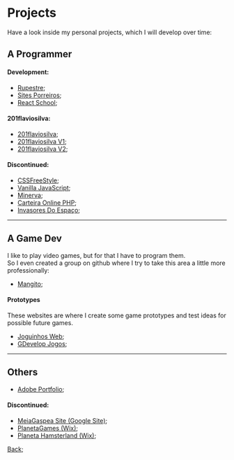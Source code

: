 # Projects

Have a look inside my personal projects, which I will develop over time:

## A Programmer

#### Development:
 - [Rupestre](https://201flaviosilva.github.io/Rupestre);
 - [Sites Porreiros](https://201flaviosilva.github.io/SitesPorreiros);
 - [React School](https://react-school-beryl.vercel.app);
  
#### 201flaviosilva:
 - [201flaviosilva](https://201flaviosilva.github.io);
 - [201flaviosilva V1](https://201flaviosilvav1.netlify.app);
 - [201flaviosilva V2](https://201flaviosilvav2.netlify.app);
  
#### Discontinued:
 - [CSSFreeStyle](https://201flaviosilva.github.io/CSSFreeStyle/);
 - [Vanilla JavaScript](https://201flaviosilva.github.io/VanillaJavaScript);
 - [Minerva](https://github.com/201flaviosilva/Minerva);
 - [Carteira Online PHP](https://github.com/201flaviosilva/CarteiraOnline);
 - [Invasores Do Espaço](https://sites.google.com/view/invasores-do-espao-vb);

---

##  A Game Dev
I like to play video games, but for that I have to program them. <br />
So I even created a group on github where I try to take this area a little more professionally:

- [Mangito](https://mangito.github.io);

#### Prototypes
These websites are where I create some game prototypes and test ideas for possible future games. <br />

- [Joguinhos Web](https://joguinhosweb.netlify.app);
- [GDevelop Jogos](https://gdevelopjogos.netlify.app);

---

## Others

- [Adobe Portfolio](https://flaviosilva00.myportfolio.com);

#### Discontinued:
- [MeiaGaspea Site (Google Site)](https://sites.google.com/view/meiagaspea);
- [PlanetaGames (Wix)](https://planetaweb29.wixsite.com/planetagames);
- [Planeta Hamsterland (Wix)](https://planetaweb29.wixsite.com/planetahamsterland);

[Back](./Readme.md);
